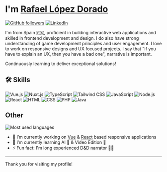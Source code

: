 <!-- **rldorado/rldorado** is a ✨ _special_ ✨ repository because its `README.md` (this file) appears on your GitHub profile. -->

# I'm [Rafael López Dorado](https://rldorado.github.io)

[![GitHub followers](https://img.shields.io/github/followers/rldorado?style=social)](https://github.com/rldorado)
[![LinkedIn](https://img.shields.io/badge/LinkedIn-Profile-blue)](https://www.linkedin.com/in/rldorado)

I'm from Spain 🇪🇸, proficient in building interactive web applications and skilled in frontend development and design. I do also have strong understanding of game development principles and user engagement. I love to work on responsive designs and UX focused projects. I say that "If you have to explain an UX, then you have a bad one", narrative is important.

Continuously learning to deliver exceptional solutions!

## 🛠️ Skills

![Vue.js](https://img.shields.io/badge/-Vue.js-333333?style=flat&logo=vue.js)
![Nuxt.js](https://img.shields.io/badge/-Nuxt.js-333333?style=flat&logo=nuxt.js)
![TypeScript](https://img.shields.io/badge/-TypeScript-333333?style=flat&logo=typescript)
![Tailwind CSS](https://img.shields.io/badge/-Tailwind%20CSS-333333?style=flat&logo=tailwind-css)
![JavaScript](https://img.shields.io/badge/-JavaScript-333333?style=flat&logo=javascript)
![Node.js](https://img.shields.io/badge/-Node.js-333333?style=flat&logo=node.js)
![React](https://img.shields.io/badge/-React-333333?style=flat&logo=react)
![HTML](https://img.shields.io/badge/-HTML-333333?style=flat&logo=html5)
![CSS](https://img.shields.io/badge/-CSS-333333?style=flat&logo=css3)
![PHP](https://img.shields.io/badge/-PHP-333333?style=flat&logo=php)
![Java](https://img.shields.io/badge/-Java-333333?style=flat&logo=java)

## Other

![Most used languages](https://github-readme-stats.vercel.app/api/top-langs/?username=rldorado&layout=compact&theme=radical)

- 🔭 I’m currently working on [Vue](https://vuejs.org/) & [React](https://react.dev) based responsive applications
- 🌱 I’m currently learning AI 🤖 & Video Edition 🎥
- ⚡ Fun fact: I'm long experienced D&D narrator 🐉🎲

---

Thank you for visiting my profile!
